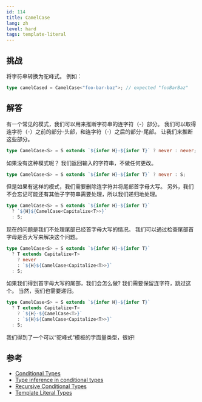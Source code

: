 ```yaml
---
id: 114
title: CamelCase
lang: zh
level: hard
tags: template-literal
---
```


## 挑战

将字符串转换为驼峰式。
例如：

```typescript
type camelCased = CamelCase<"foo-bar-baz">; // expected "fooBarBaz"
```

## 解答

有一个常见的模式，我们可以用来推断字符串的连字符（-）部分。
我们可以取得连字符（-）之前的部分-头部，和连字符（-）之后的部分-尾部。
让我们来推断这些部分。

```typescript
type CamelCase<S> = S extends `${infer H}-${infer T}` ? never : never;
```

如果没有这种模式呢？
我们返回输入的字符串，不做任何更改。

```typescript
type CamelCase<S> = S extends `${infer H}-${infer T}` ? never : S;
```

但是如果有这样的模式，我们需要删除连字符并将尾部首字母大写。
另外，我们不会忘记可能还有其他子字符串需要处理，所以我们递归地处理。

```typescript
type CamelCase<S> = S extends `${infer H}-${infer T}`
  ? `${H}${CamelCase<Capitalize<T>>}`
  : S;
```

现在的问题是我们不处理尾部已经首字母大写的情况。
我们可以通过检查尾部首字母是否大写来解决这个问题。

```typescript
type CamelCase<S> = S extends `${infer H}-${infer T}`
  ? T extends Capitalize<T>
    ? never
    : `${H}${CamelCase<Capitalize<T>>}`
  : S;
```

如果我们得到首字母大写的尾部，我们会怎么做?
我们需要保留连字符，跳过这个。
当然，我们也需要递归。

```typescript
type CamelCase<S> = S extends `${infer H}-${infer T}`
  ? T extends Capitalize<T>
    ? `${H}-${CamelCase<T>}`
    : `${H}${CamelCase<Capitalize<T>>}`
  : S;
```

我们得到了一个可以“驼峰式”模板的字面量类型，很好!

## 参考

- [Conditional Types](https://www.typescriptlang.org/docs/handbook/2/conditional-types.html)
- [Type inference in conditional types](https://www.typescriptlang.org/docs/handbook/2/conditional-types.html#inferring-within-conditional-types)
- [Recursive Conditional Types](https://www.typescriptlang.org/docs/handbook/release-notes/typescript-4-1.html#recursive-conditional-types)
- [Template Literal Types](https://www.typescriptlang.org/docs/handbook/release-notes/typescript-4-1.html#template-literal-types)
